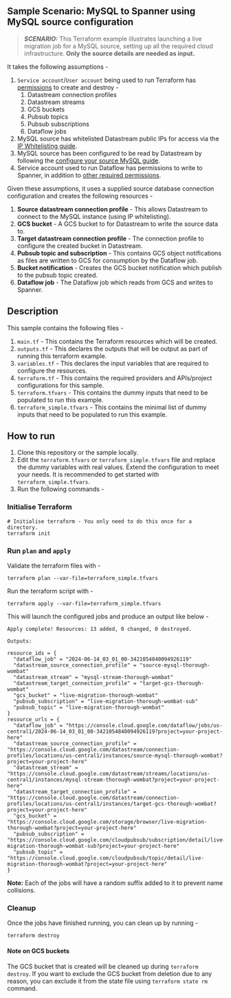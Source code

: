 ## Sample Scenario: MySQL to Spanner using MySQL source configuration

> **_SCENARIO:_** This Terraform example illustrates launching a live migration
> job
> for a MySQL
> source, setting up all the required cloud infrastructure. **Only the source
> details are needed as input.**

It takes the following assumptions -

1. `Service account`/`User account` being used to run Terraform
   has [permissions](https://cloud.google.com/iam/docs/manage-access-service-accounts#multiple-roles-console)
   to create and destroy -
    1. Datastream connection profiles
    2. Datastream streams
    3. GCS buckets
    4. Pubsub topics
    5. Pubsub subscriptions
    6. Dataflow jobs
2. MySQL source has whitelisted Datastream public IPs for access via
   the [IP Whitelisting guide](https://cloud.google.com/datastream/docs/network-connectivity-options#ipallowlists).
3. MySQL source has been configured to be read by Datastream by following
   the [configure your source MySQL guide](https://cloud.google.com/datastream/docs/configure-your-source-mysql-database).
4. Service account used to run Dataflow has permissions to write to Spanner, in
   addition
   to [other required permissions](https://cloud.google.com/dataflow/docs/concepts/security-and-permissions).

Given these assumptions, it uses a supplied source database connection
configuration and creates the following resources -

1. **Source datastream connection profile** - This allows Datastream to connect
   to the MySQL instance (using IP whitelisting).
2. **GCS bucket** - A GCS bucket to for Datastream to write the source data to.
3. **Target datastream connection profile** - The connection profile to
   configure the created bucket in Datastream.
4. **Pubsub topic and subscription** - This contains GCS object notifications as
   files are written to GCS for consumption by the Dataflow job.
5. **Bucket notification** - Creates the GCS bucket notification which publish
   to the pubsub topic created.
6. **Dataflow job** - The Dataflow job which reads from GCS and writes to
   Spanner.

## Description

This sample contains the following files -

1. `main.tf` - This contains the Terraform resources which will be created.
2. `outputs.tf` - This declares the outputs that will be output as part of
   running this terraform example.
3. `variables.tf` - This declares the input variables that are required to
   configure the resources.
4. `terraform.tf` - This contains the required providers and APIs/project
   configurations for this sample.
5. `terraform.tfvars` - This contains the dummy inputs that need to be populated
   to run this example.
6. `terraform_simple.tfvars` - This contains the minimal list of dummy inputs
   that need to be populated to run this example.

## How to run

1. Clone this repository or the sample locally.
2. Edit the `terraform.tfvars` or `terraform_simple.tfvars` file and replace the
   dummy variables with real values. Extend the configuration to meet your
   needs. It is recommended to get started with `terraform_simple.tfvars`.
3. Run the following commands -

### Initialise Terraform

```shell
# Initialise terraform - You only need to do this once for a directory.
terraform init
```

### Run `plan` and `apply`

Validate the terraform files with -

```shell
terraform plan --var-file=terraform_simple.tfvars
```

Run the terraform script with -

```shell
terraform apply --var-file=terraform_simple.tfvars
```

This will launch the configured jobs and produce an output like below -

```shell
Apply complete! Resources: 13 added, 0 changed, 0 destroyed.

Outputs:

resource_ids = {
  "dataflow_job" = "2024-06-14_03_01_00-3421054840094926119"
  "datastream_source_connection_profile" = "source-mysql-thorough-wombat"
  "datastream_stream" = "mysql-stream-thorough-wombat"
  "datastream_target_connection_profile" = "target-gcs-thorough-wombat"
  "gcs_bucket" = "live-migration-thorough-wombat"
  "pubsub_subscription" = "live-migration-thorough-wombat-sub"
  "pubsub_topic" = "live-migration-thorough-wombat"
}
resource_urls = {
  "dataflow_job" = "https://console.cloud.google.com/dataflow/jobs/us-central1/2024-06-14_03_01_00-3421054840094926119?project=your-project-here"
  "datastream_source_connection_profile" = "https://console.cloud.google.com/datastream/connection-profiles/locations/us-central1/instances/source-mysql-thorough-wombat?project=your-project-here"
  "datastream_stream" = "https://console.cloud.google.com/datastream/streams/locations/us-central1/instances/mysql-stream-thorough-wombat?project=your-project-here"
  "datastream_target_connection_profile" = "https://console.cloud.google.com/datastream/connection-profiles/locations/us-central1/instances/target-gcs-thorough-wombat?project=your-project-here"
  "gcs_bucket" = "https://console.cloud.google.com/storage/browser/live-migration-thorough-wombat?project=your-project-here"
  "pubsub_subscription" = "https://console.cloud.google.com/cloudpubsub/subscription/detail/live-migration-thorough-wombat-sub?project=your-project-here"
  "pubsub_topic" = "https://console.cloud.google.com/cloudpubsub/topic/detail/live-migration-thorough-wombat?project=your-project-here"
}
```

**Note:** Each of the jobs will have a random suffix added to it to prevent name
collisions.

### Cleanup

Once the jobs have finished running, you can clean up by running -

```shell
terraform destroy
```

#### Note on GCS buckets

The GCS bucket that is created will be cleaned up during `terraform destroy`.
If you want to exclude the GCS bucket from deletion due to any reason, you
can exclude it from the state file using `terraform state rm` command.